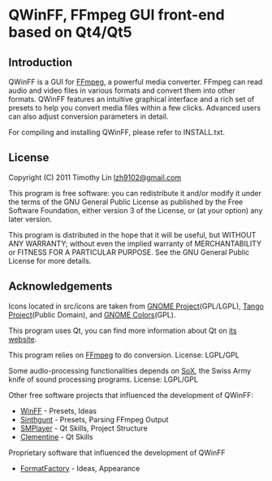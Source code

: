QWinFF, FFmpeg GUI front-end based on Qt4/Qt5
=========================================

Introduction
------------

QWinFF is a GUI for [FFmpeg](http://ffmpeg.org), a powerful media converter.
FFmpeg can read audio and video files in various formats and convert them into
other formats. QWinFF features an intuitive graphical interface and a rich set
of presets to help you convert media files within a few clicks. Advanced users
can also adjust conversion parameters in detail.

For compiling and installing QWinFF, please refer to INSTALL.txt.

License
-------

Copyright (C) 2011 Timothy Lin <lzh9102@gmail.com>

This program is free software: you can redistribute it and/or modify it under
the terms of the GNU General Public License as published by the Free Software
Foundation, either version 3 of the License, or (at your option) any later
version.

This program is distributed in the hope that it will be useful, but WITHOUT ANY
WARRANTY; without even the implied warranty of MERCHANTABILITY or FITNESS FOR A
PARTICULAR PURPOSE.  See the GNU General Public License for more details.

Acknowledgements
----------------

Icons located in src/icons are taken from
[GNOME Project](http://www.gnome.org/)(GPL/LGPL),
[Tango Project](http://tango.freedesktop.org/)(Public Domain), and
[GNOME Colors](http://code.google.com/p/gnome-colors/)(GPL).

This program uses Qt, you can find more information about Qt on
[its website](http://qt-project.org/).

This program relies on [FFmpeg](ffmpeg.org) to do conversion.
License: LGPL/GPL

Some audio-processing functionalities depends on
[SoX](http://sox.sourceforge.net),
the Swiss Army knife of sound processing programs.
License: LGPL/GPL

Other free software projects that influenced the development of QWinFF:

  - [WinFF](http://winff.org) - Presets, Ideas
  - [Sinthgunt](http://code.google.com/p/sinthgunt) - Presets, Parsing FFmpeg
    Output
  - [SMPlayer](http://smplayer.sourceforge.net) - Qt Skills, Project Structure
  - [Clementine](http://www.clementine-player.org) - Qt Skills

Proprietary software that influenced the development of QWinFF

  - [FormatFactory](http://www.formatoz.com) - Ideas, Appearance
